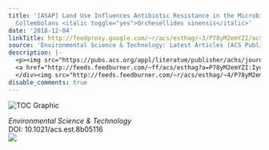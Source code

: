 ```yaml
---
title: '[ASAP] Land Use Influences Antibiotic Resistance in the Microbiome of Soil
  Collembolans <italic toggle="yes">Orchesellides sinensis</italic>'
date: '2018-12-04'
linkTitle: http://feedproxy.google.com/~r/acs/esthag/~3/P78yM2emYZI/acs.est.8b05116
source: 'Environmental Science & Technology: Latest Articles (ACS Publications)'
description: |-
  <p><img src="https://pubs.acs.org/appl/literatum/publisher/achs/journals/content/esthag/0/esthag.ahead-of-print/acs.est.8b05116/20181204/images/medium/es-2018-051166_0008.gif" alt="TOC Graphic"/></p><div><cite>Environmental Science & Technology</cite></div><div>DOI: 10.1021/acs.est.8b05116</div><div class="feedflare">
  <a href="http://feeds.feedburner.com/~ff/acs/esthag?a=P78yM2emYZI:IyoRUsrxbNw:yIl2AUoC8zA"><img src="http://feeds.feedburner.com/~ff/acs/esthag?d=yIl2AUoC8zA" border="0"></img></a>
  </div><img src="http://feeds.feedburner.com/~r/acs/esthag/~4/P78yM2emYZI" height="1" width="1" ...
disable_comments: true
---
```

<p><img src="https://pubs.acs.org/appl/literatum/publisher/achs/journals/content/esthag/0/esthag.ahead-of-print/acs.est.8b05116/20181204/images/medium/es-2018-051166_0008.gif" alt="TOC Graphic"/></p><div><cite>Environmental Science & Technology</cite></div><div>DOI: 10.1021/acs.est.8b05116</div><div class="feedflare">
<a href="http://feeds.feedburner.com/~ff/acs/esthag?a=P78yM2emYZI:IyoRUsrxbNw:yIl2AUoC8zA"><img src="http://feeds.feedburner.com/~ff/acs/esthag?d=yIl2AUoC8zA" border="0"></img></a>
</div><img src="http://feeds.feedburner.com/~r/acs/esthag/~4/P78yM2emYZI" height="1" width="1" ...